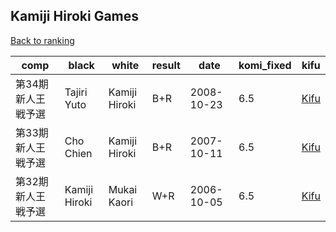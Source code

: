 ## Kamiji Hiroki Games

[Back to ranking](../../index.md)




| **comp** | **black** | **white** | **result** | **date** | **komi_fixed** | **kifu** | 
| --- | --- | --- | --- | --- | --- | --- |
| 第34期新人王戦予選 | Tajiri Yuto | Kamiji Hiroki | B+R | 2008-10-23 | 6.5 | [Kifu](https://kifudepot.net/kifucontents.php?id=J10szig7sT8kAtcFb%2FKd7w%3D%3D) | 
| 第33期新人王戦予選 | Cho Chien | Kamiji Hiroki | B+R | 2007-10-11 | 6.5 | [Kifu](https://kifudepot.net/kifucontents.php?id=jv8ZhpCA%2Fb7JguYwyTx3lw%3D%3D) | 
| 第32期新人王戦予選 | Kamiji Hiroki | Mukai Kaori | W+R | 2006-10-05 | 6.5 | [Kifu](https://kifudepot.net/kifucontents.php?id=vj2g5bwIMbccZNvz88w3Kw%3D%3D) |




